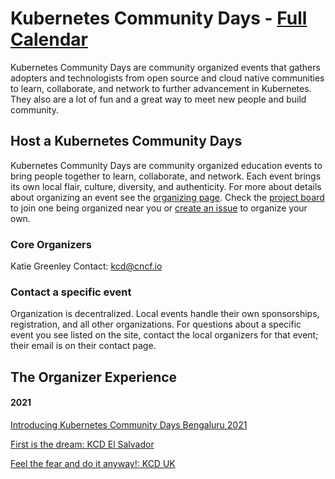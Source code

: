 # Kubernetes Community Days - [Full Calendar](https://events.linuxfoundation.org/about/community/?_sf_s=days)

Kubernetes Community Days are community organized events that gathers adopters and technologists from open source and cloud native communities to learn, collaborate, and network to further advancement in Kubernetes. They also are a lot of fun and a great way to meet new people and build community.

## Host a Kubernetes Community Days 

Kubernetes Community Days are community organized education events to bring people together to learn, collaborate, and network. Each event brings its own local flair, culture, diversity, and authenticity. For more about details about organizing an event see the [organizing page](https://github.com/cncf/kubernetes-community-days/blob/master/content/organizing.md). Check the [project board](https://github.com/cncf/kubernetes-community-days/projects/2) to join one being organized near you or [create an issue](https://github.com/cncf/kubernetes-community-days/issues/new?assignees=xmulligan&labels=newevent&template=host.md) to organize your own.

### Core Organizers

Katie Greenley
Contact: kcd@cncf.io

### Contact a specific event

Organization is decentralized. Local events handle their own sponsorships, registration, and all other organizations. For questions about a specific event you see listed on the site, contact the local organizers for that event; their email is on their contact page.

## The Organizer Experience  

#### 2021
[Introducing Kubernetes Community Days Bengaluru 2021](https://www.cncf.io/blog/2021/06/09/introducing-kubernetes-community-days-bengaluru-2021/)

[First is the dream: KCD El Salvador](https://www.cncf.io/blog/2021/09/20/first-is-the-dream/)

[Feel the fear and do it anyway!: KCD UK](https://www.cncf.io/blog/2021/10/28/feel-the-fear-and-do-it-anyway/)

